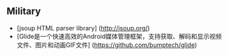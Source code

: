 ## Military
- [jsoup HTML parser library] (http://jsoup.org/)
- [Glide是一个快速高效的Android媒体管理框架，支持获取、解码和显示视频文件、图片和动画GIF文件] (https://github.com/bumptech/glide)
